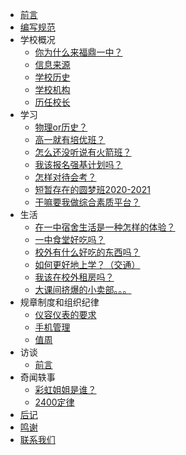 - [前言](README.md "前言")
- [编写规范](编写规范.md "编写规范")
- 学校概况
  - [你为什么来福鼎一中？](学校概况/你为什么来福鼎一中？/README.md)
  - [信息来源](学校概况/信息来源/README.md)
  - [学校历史](学校概况/学校历史/README.md)
  - [学校机构](学校概况/学校机构/README.md)
  - [历任校长](学校概况/历任校长/README.md)
- 学习
  - [物理or历史？](学习/物理or历史？/README.md)
  - [高一就有培优班？](学习/高一就有培优班？/README.md)
  - [怎么还没听说有火箭班？](学习/怎么还没听说有火箭班？/README.md)
  - [我该报名强基计划吗？](学习/我该报名强基计划吗？/README.md)
  - [怎样对待会考？](学习/怎样对待会考？/README.md)
  - [短暂存在的圆梦班2020-2021](学习/短暂存在的圆梦班2020-2021/README.md)
  - [干嘛要我做综合素质平台？](学习/干嘛要我做综合素质平台？/README.md)
- 生活
  - [在一中宿舍生活是一种怎样的体验？](生活/在一中宿舍生活是一种怎样的体验？/README.md)
  - [一中食堂好吃吗？](生活/一中食堂好吃吗？/README.md)
  - [校外有什么好吃的东西吗？](生活/校外有什么好吃的东西吗？/README.md)
  - [如何更好地上学？（交通）](生活/如何更好地上学？（交通）/README.md)
  - [我该在校外租房吗？](生活/我该在校外租房吗？/README.md)
  - [大课间挤爆的小卖部。。。](生活/大课间挤爆的小卖部。。。/README.md)
- 规章制度和组织纪律
  - [仪容仪表的要求](规章制度和组织纪律/仪容仪表的要求/README.md)
  - [手机管理](规章制度和组织纪律/手机管理/README.md)
  - [值周](规章制度和组织纪律/值周/README.md)
- 访谈
  - [前言](访谈/README.md "前言")
- 奇闻轶事
  - [彩虹姐姐是谁？](奇闻轶事/彩虹姐姐是谁？/README.md)
  - [2400定律](奇闻轶事/2400定律/README.md)
- [后记](后记)
- [鸣谢](鸣谢)
- [联系我们](联系我们)